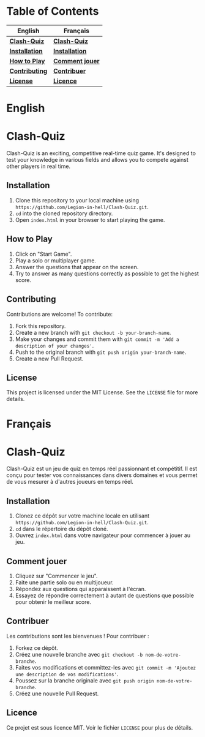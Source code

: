 # Table of Contents

| English                           | Français                            |
| --------------------------------- | ----------------------------------- |
| **[Clash-Quiz](#clash-quiz)**     | **[Clash-Quiz](#clash-quiz-1)**     |
| **[Installation](#installation)** | **[Installation](#installation-1)** |
| **[How to Play](#how-to-play)**   | **[Comment jouer](#comment-jouer)** |
| **[Contributing](#contributing)** | **[Contribuer](#contribuer)**       |
| **[License](#license)**           | **[Licence](#licence)**             |

# English

# Clash-Quiz

Clash-Quiz is an exciting, competitive real-time quiz game. It's designed to test your knowledge in various fields and allows you to compete against other players in real time.

## Installation

1. Clone this repository to your local machine using `https://github.com/Legion-in-hell/Clash-Quiz.git`.
2. `cd` into the cloned repository directory.
3. Open `index.html` in your browser to start playing the game.

## How to Play

1. Click on "Start Game".
2. Play a solo or multiplayer game.
3. Answer the questions that appear on the screen.
4. Try to answer as many questions correctly as possible to get the highest score.

## Contributing

Contributions are welcome! To contribute:

1. Fork this repository.
2. Create a new branch with `git checkout -b your-branch-name`.
3. Make your changes and commit them with `git commit -m 'Add a description of your changes'`.
4. Push to the original branch with `git push origin your-branch-name`.
5. Create a new Pull Request.

## License

This project is licensed under the MIT License. See the `LICENSE` file for more details.

# Français

# Clash-Quiz

Clash-Quiz est un jeu de quiz en temps réel passionnant et compétitif. Il est conçu pour tester vos connaissances dans divers domaines et vous permet de vous mesurer à d'autres joueurs en temps réel.

## Installation

1. Clonez ce dépôt sur votre machine locale en utilisant `https://github.com/Legion-in-hell/Clash-Quiz.git`.
2. `cd` dans le répertoire du dépôt cloné.
3. Ouvrez `index.html` dans votre navigateur pour commencer à jouer au jeu.

## Comment jouer

1. Cliquez sur "Commencer le jeu".
2. Faite une partie solo ou en multijoueur.
3. Répondez aux questions qui apparaissent à l'écran.
4. Essayez de répondre correctement à autant de questions que possible pour obtenir le meilleur score.

## Contribuer

Les contributions sont les bienvenues ! Pour contribuer :

1. Forkez ce dépôt.
2. Créez une nouvelle branche avec `git checkout -b nom-de-votre-branche`.
3. Faites vos modifications et committez-les avec `git commit -m 'Ajoutez une description de vos modifications'`.
4. Poussez sur la branche originale avec `git push origin nom-de-votre-branche`.
5. Créez une nouvelle Pull Request.

## Licence

Ce projet est sous licence MIT. Voir le fichier `LICENSE` pour plus de détails.